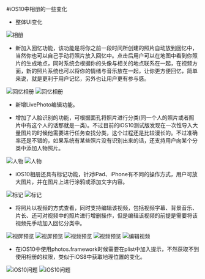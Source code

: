 #iOS10中相册的一些变化
* 整体UI变化


![相册](https://github.com/zhangninghao/iOS10Albums/blob/master/Resource/98D6A333-2EB2-4B75-93A6-05EE98E0F775.png?raw=true)

* 新加入回忆功能，该功能是将你之前一段时间所创建的照片自动放到回忆中，当然你也可以自己手动将照片放入回忆中。点击后用户可以在地图中看到你照片的生成地点，同时系统会根据你的头像与相关的地点联系在一起，在视频方面，新的照片系统也可以将你的情绪与音乐放在一起，让你更方便回忆，简单来说，就是更利于用户记忆，另外也让用户更有参与感。

![回忆相册](https://github.com/zhangninghao/iOS10Albums/blob/master/Resource/1F659074-5965-4BB4-BBB0-BC3F71ADC2A5.png?raw=true)
![回忆相册](https://github.com/zhangninghao/iOS10Albums/blob/master/Resource/5099A0D5-C491-43C3-BBE5-8DBD9D6AA973.png?raw=true)



* 新增LivePhoto编辑功能。

* 增加了人脸识别的功能，可根据面孔将照片进行分类(同一个人的照片或者照片中有这个人的话那就是一类)。不过目前的iOS10测试版发现在一次性导入大量图片的时候他需要进行任务查找分类，这个过程还是比较漫长的。不过准确率还是不错的，如果系统有某些照片没有识别出来的话，还支持用户向某个分类中添加人物照片。

![人物](https://github.com/zhangninghao/iOS10Albums/blob/master/Resource/FDC282B0-D251-4EF7-A91E-3A798E1BF742.png?raw=true)
![人物](https://github.com/zhangninghao/iOS10Albums/blob/master/Resource/8CD2B777-95F2-466C-A8DB-815B3070C8C0.png?raw=true)

* iOS10相册还具有标记功能，针对iPad、iPhone有不同的操作方式，用户可放大图片，并在图片上进行涂鸦或添加文字内容。

![标记](https://github.com/zhangninghao/iOS10Albums/blob/master/Resource/A5E7BC39-F1B6-4134-9AD8-CACBF9735CAA.png?raw=true)
![标记](https://github.com/zhangninghao/iOS10Albums/blob/master/Resource/7C7CFA3D-722E-4CCE-9320-E1E02D145387.png?raw=true)

* 将照片以视频的方式查看，同时支持编辑该视频，包括视频字幕、背景音乐、片长、还可对视频中的照片进行增删操作，但是编辑该视频的前提是需要将该视频先手动加入回忆分类中。

![视屏预览](https://github.com/zhangninghao/iOS10Albums/blob/master/Resource/092DFF4F-B208-4C22-9E36-B67E7465232D.png?raw=true)
![视屏预览](https://github.com/zhangninghao/iOS10Albums/blob/master/Resource/D2B5FA59-996C-4B53-87EB-43A08EC2863B.png?raw=true)
![视频预览](https://github.com/zhangninghao/iOS10Albums/blob/master/Resource/25191DC6-824D-4975-A767-DFC23183387B.png?raw=true)
![视频预览](https://github.com/zhangninghao/iOS10Albums/blob/master/Resource/EF69C022-05F6-4FE2-AAE1-82EFA0E3FD19.png?raw=true)
![编辑视频](https://github.com/zhangninghao/iOS10Albums/blob/master/Resource/7878B738-665F-44FB-9899-23A4FF85C882.png?raw=true)


* 在iOS10中使用photos.framework时候需要在plist中加入提示，不然获取不到使用相册的权限，类似于iOS8中获取地理位置的变化。

![iOS10问题](https://github.com/zhangninghao/iOS10Albums/blob/master/Resource/194BFDCE-E46D-463A-BD0B-A273138D9AE5.png?raw=true)
![iOS10问题](https://github.com/zhangninghao/iOS10Albums/blob/master/Resource/Pasted%20Graphic%201.png?raw=true)


